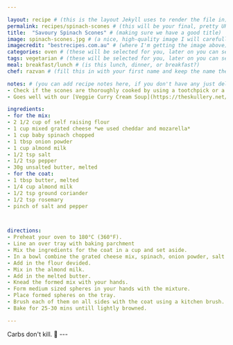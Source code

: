 ```yaml
---

layout: recipe # (this is the layout Jekyll uses to render the file in)
permalink: recipes/spinach-scones # (this will be your final, pretty URL)
title:  "Savoury Spinach Scones" # (making sure we have a good title)
image: spinach-scones.jpg # (a nice, high-quality image I will carefully select for you)
imagecredit: "bestrecipes.com.au" # (where I'm getting the image above)
categories: oven # (these will be selected for you, later on you can select your own)
tags: vegetarian # (these will be selected for you, later on you can select your own)
meal: breakfast/lunch # (is this lunch, dinner, or breakfast?)
chef: razvan # (fill this in with your first name and keep the name the same for all your recipes, since each chef has his own collection of recipes)

notes: # (you can add recipe notes here, if you don't have any just delete this whole section and it won't be processed)
- Check if the scones are thoroughly cooked by using a tootchpick or a fork. 
- Goes well with our [Veggie Curry Cream Soup](https://theskullery.net/recipes/veggie-curry-soup).

ingredients:
- for the mix:
- 2 1/2 cup of self raising flour
- 1 cup mixed grated cheese *we used cheddar and mozarella* 
- 1 cup baby spinach chopped
- 1 tbsp onion powder
- 1 cup almond milk
- 1/2 tsp salt
- 1/2 tsp pepper
- 30g unsalted butter, melted
- for the coat:
- 1 tbsp butter, melted
- 1/4 cup almond milk 
- 1/2 tsp ground coriander
- 1/2 tsp rosemary
- pinch of salt and pepper  



directions:
- Preheat your oven to 180°C (360°F).
- Line an over tray with baking parchment 
- Mix the ingredients for the coat in a cup and set aside.
- In a bowl combine the grated cheese mix, spinach, onion powder, salt and pepper.
- Add in the flour devided.
- Mix in the almond milk.
- Add in the melted butter.
- Knead the formed mix with your hands. 
- Form medium sized spheres in your hands with the mixture.
- Place formed spheres on the tray.
- Brush each of them on all sides with the coat using a kitchen brush. 
- Bake for 25-30 mins untill lightly browned. 

--- 
```

<!-- Below is the description, just write what you want or leave it empty 😁 -->
Carbs don't kill. 🔪 ---

